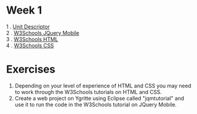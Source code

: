 # Week 1

1 . [Unit Descriptor](https://www.sqa.org.uk/files/hn/H17J34.pdf)
<br>2 . [W3Schools JQuery Mobile](http://www.w3schools.com/jquerymobile/default.asp)
<br>3 . [W3Schools HTML](http://www.w3schools.com/html/)
<br>4 . [W3Schools CSS](http://www.w3schools.com/css/)

# Exercises 
1. Depending on your level of experience of HTML and CSS you may need to work through the W3Schools tutorials on HTML and CSS. 
2. Create a web project on Ygritte using Eclipse called "jqmtutorial" and use it to run the code in the W3Schools tutorial on JQuery Mobile. 
